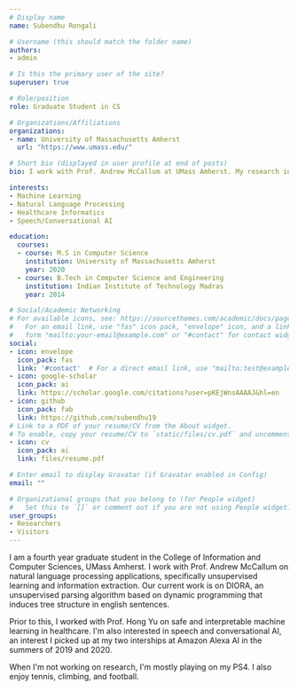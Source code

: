 ```yaml
---
# Display name
name: Subendhu Rongali

# Username (this should match the folder name)
authors:
- admin

# Is this the primary user of the site?
superuser: true

# Role/position
role: Graduate Student in CS

# Organizations/Affiliations
organizations:
- name: University of Massachusetts Amherst
  url: "https://www.umass.edu/"

# Short bio (displayed in user profile at end of posts)
bio: I work with Prof. Andrew McCallum at UMass Amherst. My research interests include Machine Learning, Natural Language Processing, Healthcare Informatics, and Speech/Conversational AI.

interests:
- Machine Learning
- Natural Language Processing
- Healthcare Informatics
- Speech/Conversational AI

education:
  courses:
  - course: M.S in Computer Science
    institution: University of Massachusetts Amherst
    year: 2020
  - course: B.Tech in Computer Science and Engineering
    institution: Indian Institute of Technology Madras
    year: 2014

# Social/Academic Networking
# For available icons, see: https://sourcethemes.com/academic/docs/page-builder/#icons
#   For an email link, use "fas" icon pack, "envelope" icon, and a link in the
#   form "mailto:your-email@example.com" or "#contact" for contact widget.
social:
- icon: envelope
  icon_pack: fas
  link: '#contact'  # For a direct email link, use "mailto:test@example.org".
- icon: google-scholar
  icon_pack: ai
  link: https://scholar.google.com/citations?user=pKEjWnsAAAAJ&hl=en
- icon: github
  icon_pack: fab
  link: https://github.com/subendhu19
# Link to a PDF of your resume/CV from the About widget.
# To enable, copy your resume/CV to `static/files/cv.pdf` and uncomment the lines below.
- icon: cv
  icon_pack: ai
  link: files/resume.pdf

# Enter email to display Gravatar (if Gravatar enabled in Config)
email: ""

# Organizational groups that you belong to (for People widget)
#   Set this to `[]` or comment out if you are not using People widget.
user_groups:
- Researchers
- Visitors
---
```


I am a fourth year graduate student in the College of Information and Computer Sciences, UMass Amherst. I work with Prof. Andrew McCallum on natural language processing applications, specifically unsupervised learning and information extraction. Our current work is on DIORA, an unsupervised parsing algorithm based on dynamic programming that induces tree structure in english sentences. 

Prior to this, I worked with Prof. Hong Yu on safe and interpretable machine learning in healthcare. I'm also interested in speech and conversational AI, an interest I picked up at my two interships at Amazon Alexa AI in the summers of 2019 and 2020.

When I'm not working on research, I'm mostly playing on my PS4. I also enjoy tennis, climbing, and football.
